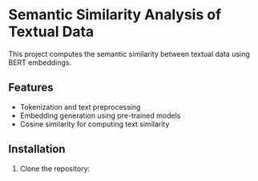 # Semantic Similarity Analysis of Textual Data
This project computes the semantic similarity between textual data using BERT embeddings.

## Features
- Tokenization and text preprocessing
- Embedding generation using pre-trained models
- Cosine similarity for computing text similarity


## Installation
1. Clone the repository:
   ```bash
